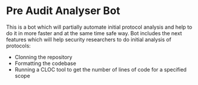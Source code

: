 # Pre Audit Analyser Bot
This is a bot which will partially automate initial protocol analysis and help to do it in more faster and at the same time safe way. Bot includes the next features which will help security researchers to do initial analysis of protocols:
- Clonning the repository
- Formatting the codebase
- Running a CLOC tool to get the number of lines of code for a specified scope
